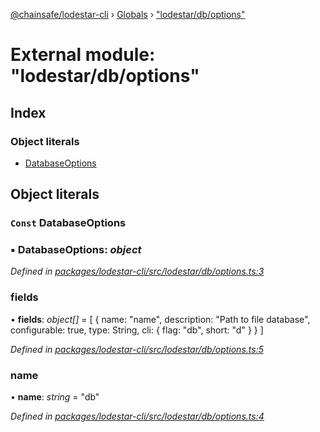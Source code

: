 [@chainsafe/lodestar-cli](../README.md) › [Globals](../globals.md) › ["lodestar/db/options"](_lodestar_db_options_.md)

# External module: "lodestar/db/options"

## Index

### Object literals

* [DatabaseOptions](_lodestar_db_options_.md#const-databaseoptions)

## Object literals

### `Const` DatabaseOptions

### ▪ **DatabaseOptions**: *object*

*Defined in [packages/lodestar-cli/src/lodestar/db/options.ts:3](https://github.com/ChainSafe/lodestar/blob/393d800/packages/lodestar-cli/src/lodestar/db/options.ts#L3)*

###  fields

• **fields**: *object[]* = [
    {
      name: "name",
      description: "Path to file database",
      configurable: true,
      type: String,
      cli: {
        flag: "db",
        short: "d"
      }
    }
  ]

*Defined in [packages/lodestar-cli/src/lodestar/db/options.ts:5](https://github.com/ChainSafe/lodestar/blob/393d800/packages/lodestar-cli/src/lodestar/db/options.ts#L5)*

###  name

• **name**: *string* = "db"

*Defined in [packages/lodestar-cli/src/lodestar/db/options.ts:4](https://github.com/ChainSafe/lodestar/blob/393d800/packages/lodestar-cli/src/lodestar/db/options.ts#L4)*
